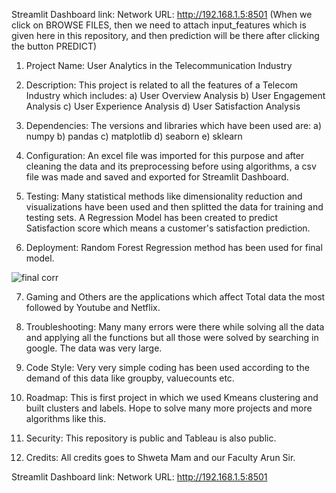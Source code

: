 Streamlit Dashboard link: Network URL: http://192.168.1.5:8501
(When we click on BROWSE FILES, then we need to attach input_features which is given here in this repository, and then prediction will be there after clicking the button PREDICT)

1. Project Name: User Analytics in the Telecommunication Industry

2. Description: This project is related to all the features of a Telecom Industry which includes:
   a) User Overview Analysis
   b) User Engagement Analysis
   c) User Experience Analysis
   d) User Satisfaction Analysis

3. Dependencies: The versions and libraries which have been used are: a) numpy b) pandas c) matplotlib d) seaborn e) sklearn

4. Configuration: An excel file was imported for this purpose and after cleaning the data and its preprocessing before using algorithms, a csv file was made and saved and exported for Streamlit Dashboard.

5. Testing: Many statistical methods like dimensionality reduction and visualizations have been used and then splitted the data for training and testing sets. A Regression Model has been created to predict Satisfaction score which means a customer's satisfaction prediction.

6. Deployment: Random Forest Regression method has been used for final model.

![final corr](https://github.com/nitimasaigal/Project-5-Telecom-Data/assets/146649752/09979715-a0a7-4e9e-88a3-ee44ec246097)


7. Gaming and Others are the applications which affect Total data the most followed by Youtube and Netflix.

8. Troubleshooting: Many many errors were there while solving all the data and applying all the functions but all those were solved by searching in google. The data was very large.

9. Code Style: Very very simple coding has been used according to the demand of this data like groupby, valuecounts etc.

10. Roadmap: This is first project in which we used Kmeans clustering and built clusters and labels. Hope to solve many more projects and more algorithms like this.

11. Security: This repository is public and Tableau is also public.

12. Credits: All credits goes to Shweta Mam and our Faculty Arun Sir.

Streamlit Dashboard link: Network URL: http://192.168.1.5:8501
